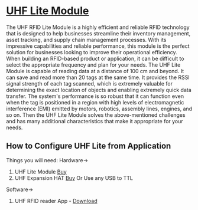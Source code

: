 # [UHF Lite Module](https://shop.sb-components.co.uk/collections/latest-collections/products/uhf-lite-module?variant=40621562232915)
The UHF RFID Lite Module is a highly efficient and reliable RFID technology that is designed to help businesses streamline their inventory management, asset tracking, and supply chain management processes. With its impressive capabilities and reliable performance, this module is the perfect solution for businesses looking to improve their operational efficiency.
When building an RFID-based product or application, it can be difficult to select the appropriate frequency and plan for your needs.
The UHF Lite Module is capable of reading data at a distance of 100 cm and beyond. It can save and read more than 20 tags at the same time. It provides the RSSI signal strength of each tag scanned, which is extremely valuable for determining the exact location of objects and enabling extremely quick data transfer.
The system's performance is so robust that it can function even when the tag is positioned in a region with high levels of electromagnetic interference (EMI) emitted by motors, robotics, assembly lines, engines, and so on.
Then the UHF Lite Module solves the above-mentioned challenges and has many additional characteristics that make it appropriate for your needs.

## How to Configure UHF Lite from Application
Things you will need:
Hardware->
1. UHF Lite Module [Buy](https://shop.sb-components.co.uk/collections/latest-collections/products/uhf-lite-module?variant=40621562232915)
2. UHF Expansion HAT [Buy]() Or Use any USB to TTL

Software->
1. UHF RFID reader App - [Download](https://github.com/sbcshop/UHF_Lite_Pico_Expansion_Software/blob/main/uhf%20lite.rar)
